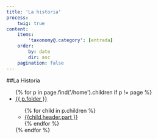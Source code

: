```yaml
---
title: 'La historia'
process:
    twig: true
content:
    items:
        'taxonomy@.category': [entrada]
    order:
        by: date
        dir: asc
    pagination: false
---
```


##La Historia

<ul>
    {% for p in page.find('/home').children if p != page %}
        <li>
            <div class="beginning-link">
                <a href="{{p.url}}/parte-1">{{ p.folder }}</a>
            </div>
            <div class="parts-link">
                <ul>
                    {% for child in p.children %}
                        <li>
                            <a href="{{child.url}}">{{child.header.part }}</a>
                        </li>
                    {% endfor %}
                </ul>
            </div>
        </li>
    {% endfor %}
</ul>